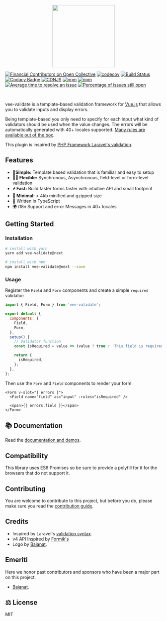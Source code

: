 <p align="center">
  <a href="https://logaretm.github.io/vee-validate/" target="_blank">
    <img width="200" src="https://github.com/logaretm/vee-validate/blob/master/logo.png">
  </a>
</p>

<p align="center">

[![Financial Contributors on Open Collective](https://opencollective.com/vee-validate/all/badge.svg?label=financial+contributors)](https://opencollective.com/vee-validate)
[![codecov](https://codecov.io/gh/logaretm/vee-validate/branch/master/graph/badge.svg)](https://codecov.io/gh/logaretm/vee-validate)
[![Build Status](https://travis-ci.org/logaretm/vee-validate.svg?branch=master)](https://travis-ci.org/logaretm/vee-validate)
[![Codacy Badge](https://api.codacy.com/project/badge/Grade/087bd788687c4ccab6650756ce56fa05)](https://www.codacy.com/app/logaretm/vee-validate?utm_source=github.com&utm_medium=referral&utm_content=logaretm/vee-validate&utm_campaign=Badge_Grade)
[![CDNJS](https://img.shields.io/cdnjs/v/vee-validate.svg)](https://cdnjs.com/libraries/vee-validate/)
[![npm](https://img.shields.io/npm/dm/vee-validate.svg)](https://npm-stat.com/charts.html?package=vee-validate)
[![npm](https://img.shields.io/npm/v/vee-validate.svg)](https://www.npmjs.com/package/vee-validate)
[![Average time to resolve an issue](http://isitmaintained.com/badge/resolution/logaretm/vee-validate.svg)](http://isitmaintained.com/project/logaretm/vee-validate 'Average time to resolve an issue')
[![Percentage of issues still open](http://isitmaintained.com/badge/open/logaretm/vee-validate.svg)](http://isitmaintained.com/project/logaretm/vee-validate 'Percentage of issues still open')

</p>
<br>

vee-validate is a template-based validation framework for [Vue.js](https://vuejs.org/) that allows you to validate inputs and display errors.

Being template-based you only need to specify for each input what kind of validators should be used when the value changes. The errors will be automatically generated with 40+ locales supported. [Many rules are available out of the box](https://logaretm.github.io/vee-validate/guide/rules.html).

This plugin is inspired by [PHP Framework Laravel's validation](https://laravel.com/).

## Features

- **🍞Simple:** Template based validation that is familiar and easy to setup
- **🧘‍♀️ Flexible:** Synchronous, Asynchronous, field-level or form-level validation
- **⚡️ Fast:** Build faster forms faster with intuitive API and small footprint
- **🦐 Minimal:** < 4kb minified and gzipped size
- 💪 Written in TypeScript
- 🌍 i18n Support and error Messages in 40+ locales

## Getting Started

### Installation

```sh
# install with yarn
yarn add vee-validate@next

# install with npm
npm install vee-validate@next --save
```

### Usage

Register the `Field` and `Form` components and create a simple `required` validator:

```js
import { Field, Form } from 'vee-validate';

export default {
  components: {
    Field,
    Form,
  },
  setup() {
    // Validator function
    const isRequired = value => (value ? true : 'This field is required');

    return {
      isRequired,
    };
  },
};
```

Then use the `Form` and `Field` components to render your form:

```vue
<Form v-slot="{ errors }">
  <Field name="field" as="input" :rules="isRequired" />

  <span>{{ errors.field }}</span>
</Form>
```

## 📚 Documentation

Read the [documentation and demos](https://vee-validate.logaretm.com/v4).

## Compatibility

This library uses ES6 Promises so be sure to provide a polyfill for it for the browsers that do not support it.

## Contributing

You are welcome to contribute to this project, but before you do, please make sure you read the [contribution guide](CONTRIBUTING.md).

## Credits

- Inspired by Laravel's [validation syntax](https://laravel.com/docs/5.4/validation).
- v4 API Inspired by [Formik's](https://github.com/formium/formik)
- Logo by [Baianat](https://github.com/baianat).

## Emeriti

Here we honor past contributors and sponsors who have been a major part on this project.

- [Baianat](https://github.com/baianat).

## ⚖️ License

MIT
